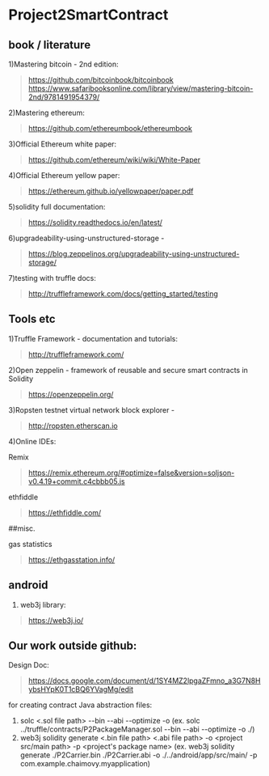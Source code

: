 # Project2SmartContract

## book / literature

1)Mastering bitcoin - 2nd edition:
>https://github.com/bitcoinbook/bitcoinbook
    https://www.safaribooksonline.com/library/view/mastering-bitcoin-2nd/9781491954379/

2)Mastering ethereum:
>https://github.com/ethereumbook/ethereumbook

3)Official Ethereum white paper:
>https://github.com/ethereum/wiki/wiki/White-Paper

4)Official Ethereum yellow paper:
>https://ethereum.github.io/yellowpaper/paper.pdf

5)solidity full documentation:
>https://solidity.readthedocs.io/en/latest/

6)upgradeability-using-unstructured-storage -
>https://blog.zeppelinos.org/upgradeability-using-unstructured-storage/    

7)testing with truffle docs:
>http://truffleframework.com/docs/getting_started/testing

## Tools etc

1)Truffle Framework - documentation and tutorials:
>http://truffleframework.com/

2)Open zeppelin - framework of reusable and secure smart contracts in Solidity
>https://openzeppelin.org/

3)Ropsten testnet virtual network block explorer -
>http://ropsten.etherscan.io

4)Online IDEs:  

Remix
>https://remix.ethereum.org/#optimize=false&version=soljson-v0.4.19+commit.c4cbbb05.js

ethfiddle
>https://ethfiddle.com/

##misc.

gas statistics
>https://ethgasstation.info/

## android

1) web3j library:  
>https://web3j.io/

## Our work outside github:
Design Doc:
>https://docs.google.com/document/d/1SY4MZ2lpgaZFmno_a3G7N8HybsHYpK0T1cBQ6YVagMg/edit





for creating contract Java abstraction files:
1) solc <.sol file path> --bin --abi --optimize -o <out files path>     (ex. solc ../truffle/contracts/P2PackageManager.sol --bin --abi --optimize -o ./)
2) web3j solidity generate <.bin file path> <.abi file path> -o <project src/main path> -p <project's package name>
(ex. web3j solidity generate ./P2Carrier.bin ./P2Carrier.abi -o ./../android/app/src/main/ -p com.example.chaimovy.myapplication)
